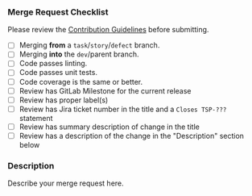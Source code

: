 ### Merge Request Checklist

Please review the [Contribution Guidelines](https://git.keithley.com/trebuchet/teaspoon/teaspoon/-/blob/dev/CONTRIBUTING.md) before submitting.

- [ ] Merging **from** a `task`/`story`/`defect` branch.
- [ ] Merging **into** the `dev`/parent branch.
- [ ] Code passes linting.
- [ ] Code passes unit tests.
- [ ] Code coverage is the same or better.
- [ ] Review has GitLab Milestone for the current release
- [ ] Review has proper label(s)
- [ ] Review has Jira ticket number in the title and a `Closes TSP-???` statement
- [ ] Review has summary description of change in the title
- [ ] Review has a description of the change in the "Description" section below

### Description

Describe your merge request here.



<!-- Modified by Tektronix. Original Content developed by the angular-translate team and Pascal Precht and their Pull Request Template available at https://github.com/angular-translate/angular-translate -->
